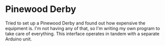 # Pinewood Derby
Tried to set up a Pinewood Derby and found out how expensive the equipment is. I'm not having any of that, so I'm writing my own program to take care of everything. This interface operates in tandem with a separate Arduino unit.